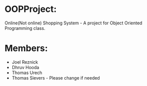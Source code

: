 # OOPProject:
Online(Not online) Shopping System - A project for Object Oriented Programming class.

# Members:
* Joel Reznick
* Dhruv Hooda
* Thomas Urech
* Thomas Sievers - Please change if needed
